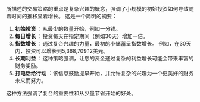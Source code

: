 所描述的交易策略的重点是复杂兴趣的概念，强调了小规模的初始投资如何导致随着时间的推移显着增长。 这是一个简明的摘要：

1. **初始投资** ：从最少的数量开始，例如一分钱。
2. **每日增长** ：投资每天在指定期间（例如30天）增加一倍。
3. **指数增长** ：通过复合兴趣的力量，最初的小储蓄呈指数增长。 例如，在30天内，投资可以增长到5,368,709.12美元。
4. **长期利益** ：这种策略强调，让您的资金通过复杂的利益增长可能会带来丰富的财务奖励。
5. **打电话给行动** ：该信息鼓励提早开始，并允许复杂的兴趣为一个更美好的财务未来而努力。

这种方法强调了复合的重要性和从少量节省开始的好处。